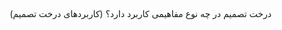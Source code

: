 ##
####
<div dir="rtl">
درخت تصمیم در چه نوع مفاهیمی کاربرد دارد؟ (کاربردهای درخت تصمیم)

  </div>
<br/>
